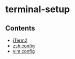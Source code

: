 # terminal-setup

## Contents
- [iTerm2](#introduction)
- [zsh config](#introduction)
- [vim config](#introduction)